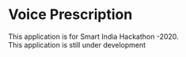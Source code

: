 <h1> Voice Prescription</h1>
This application is for Smart India Hackathon -2020.<br>
This application is still under development
